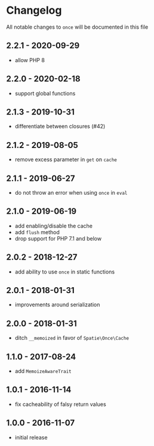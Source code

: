 # Changelog

All notable changes to `once` will be documented in this file

## 2.2.1 - 2020-09-29

- allow PHP 8

## 2.2.0 - 2020-02-18

- support global functions

## 2.1.3 - 2019-10-31

- differentiate between closures (#42)

## 2.1.2 - 2019-08-05

- remove excess parameter in `get` on `cache`

## 2.1.1 - 2019-06-27

- do not throw an error when using `once` in `eval`

## 2.1.0 - 2019-06-19

- add enabling/disable the cache
- add `flush` method
- drop support for PHP 7.1 and below

## 2.0.2 - 2018-12-27

- add ability to use `once` in static functions

## 2.0.1 - 2018-01-31

- improvements around serialization

## 2.0.0 - 2018-01-31

- ditch `__memoized` in favor of `Spatie\Once\Cache`

## 1.1.0 - 2017-08-24

- add `MemoizeAwareTrait`

## 1.0.1 - 2016-11-14

- fix cacheability of falsy return values

## 1.0.0 - 2016-11-07

- initial release
